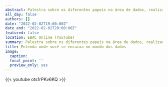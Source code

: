 ```yaml
---
abstract: Palestra sobre os diferentes papeis na área de dados, realizada no canal da Escola Britância de Artes Criativas & Tecnologia (EBAC).
all_day: false
authors: []
date: "2022-02-02T19:00:00Z"
date_end: "2022-02-02T20:00:00Z"
featured: false
location: EBAC Online (YouTube)
summary: Palestra sobre os diferentes papeis na área de dados, realizada no canal da Escola Britância de Artes Criativas & Tecnologia (EBAC). 
title: Entenda onde você se encaixa no mundo dos dados
image:
  caption:
  focal_point: ''
  preview_only: yes  
---
```


{{< youtube ots1rPKv6KQ >}}
